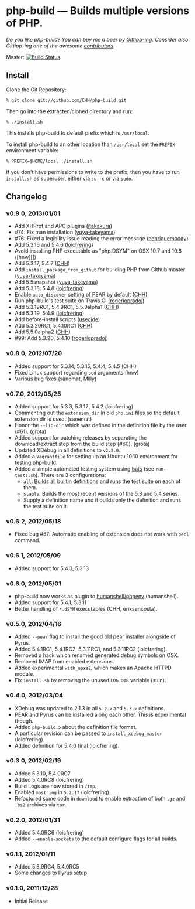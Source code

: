 php-build — Builds multiple versions of PHP.
=============================================

_Do you like php-build? You can buy me a beer by [Gittipp-ing](http://gittip.com/CHH). Consider also Gittipp-ing one of the awesome [contributors]._ 

[contributors]: https://github.com/CHH/php-build/graphs/contributors

Master: [![Build Status](https://secure.travis-ci.org/CHH/php-build.png?branch=master)](https://travis-ci.org/CHH/php-build)

## Install

Clone the Git Repository:

    % git clone git://github.com/CHH/php-build.git

Then go into the extracted/cloned directory and run:

    % ./install.sh

This installs php-build to default prefix which is `/usr/local`. 

To install php-build to an other location than `/usr/local` set the
`PREFIX` environment variable:

    % PREFIX=$HOME/local ./install.sh

If you don't have permissions to write to the prefix, then you 
have to run `install.sh` as superuser, either via `su -c` or via `sudo`.

## Changelog

[jtakakura]: http://github.com/jtakakura
[CHH]: http://github.com/CHH
[yuya-takeyama]: http://github.com/yuya-takeyama
[henriquemoody]: http://github.com/henriquemoody
[rogeriopradoj]: http://github.com/rogeriopradoj
[loicfrering]: http://github.com/loicfrering
[usecide]: http://github.com/usecide

### v0.9.0, 2013/01/01

* Add XHProf and APC plugins ([jtakakura][])
* #74: Fix man installation ([yuya-takeyama][])
* #76: Fixed a legibility issue reading the error message
  ([henriquemoody][])
* Add 5.3.16 and 5.4.6 ([loicfrering][])
* Avoid installing PHP executable as "php.DSYM" on OSX 10.7 and 10.8
  ([hnw][])
* Add 5.3.17, 5.4.7 ([CHH][])
* Add `install_package_from_github` for building PHP from Github master
  ([yuya-takeyama][])
* Add 5.5snapshot ([yuya-takeyama][])
* Add 5.3.18, 5.4.8 ([loicfrering][])
* Enable `auto_discover` setting of PEAR by default ([CHH][])
* Run php-build's test suite on Travis CI ([rogeriopradoj][])
* Add 5.3.19RC1, 5.4.9RC1, 5.5.0alpha1 ([CHH][])
* Add 5.3.19, 5.4.9 ([loicfrering][])
* Add before-install scripts ([usecide][])
* Add 5.3.20RC1, 5.4.10RC1 ([CHH][])
* Add 5.5.0alpha2 ([CHH][])
* #99: Add 5.3.20, 5.4.10 ([rogeriopradoj][])

### v0.8.0, 2012/07/20

 * Added support for 5.3.14, 5.3.15, 5.4.4, 5.4.5 (CHH)
 * Fixed Linux support regarding `sed` arguments (hnw)
 * Various bug fixes (sanemat, Milly)

### v0.7.0, 2012/05/25

 * Added support for 5.3.3, 5.3.12, 5.4.2 (loicfrering)
 * Commenting out the `extension_dir` in old `php.ini` files so the
   default extension dir is used. (sanemat)
 * Honor the `--lib-dir` which was defined in the definition file by the
   user (#61). (grota)
 * Added support for patching releases by separating the
   download/extract step from the build step (#60). (grota)
 * Updated XDebug in all definitions to `v2.2.0`.
 * Added a `Vagrantfile` for setting up an Ubuntu 10.10 environment for
   testing php-build.
 * Added a simple automated testing system using [bats][] (see
   `run-tests.sh`). There are 3 configurations:
   * `all`: Builds all builtin definitions and runs the test suite on
     each of them.
   * `stable`: Builds the most recent versions of the 5.3 and 5.4
     series.
   * Supply a definition name and it builds only the definition and runs
     the test suite on it.

[bats]: https://github.com/sstephenson/bats

### v0.6.2, 2012/05/18

 * Fixed bug #57: Automatic enabling of extension does not work with
   `pecl` command.

### v0.6.1, 2012/05/09

 * Added support for 5.4.3, 5.3.13

### v0.6.0, 2012/05/01

 * php-build now works as plugin to
   [humanshell/phpenv](http://github.com/humanshell/phpenv)
(humanshell).
 * Added support for 5.4.1, 5.3.11
 * Better handling of `*.dSYM` executables (CHH, eriksencosta).

### v0.5.0, 2012/04/16

 * Added `--pear` flag to install the good old pear installer alongside
   of Pyrus.
 * Added 5.4.1RC1, 5.4.1RC2, 5.3.11RC1, and 5.3.11RC2 (loicfrering).
 * Removed a hack which renamed generated debug symbols on OSX.
 * Removed IMAP from enabled extensions.
 * Added experimental `with_apxs2`, which makes an Apache HTTPD module.
 * Fix `install.sh` by removing the unused `LOG_DIR` variable (suin).

### v0.4.0, 2012/03/04

 * XDebug was updated to 2.1.3 in all `5.2.x` and `5.3.x` definitions.
 * PEAR and Pyrus can be installed along each other. This is
   experimental though.
 * Added `php-build.5` about the definition file format.
 * A particular revision can be passed to `install_xdebug_master`
   (loicfrering).
 * Added definition for 5.4.0 final (loicfrering).

### v0.3.0, 2012/02/19

 * Added 5.3.10, 5.4.0RC7
 * Added 5.4.0RC8 (loicfrering)
 * Build Logs are now stored in `/tmp`.
 * Enabled `mbstring` in `5.2.17` (loicfrering)
 * Refactored some code in `download` to enable extraction of both
   `.gz` and `.bz2` archives via `tar`.

### v0.2.0, 2012/01/31

 * Added 5.4.0RC6 (loicfrering)
 * Added `--enable-sockets` to the default configure flags for all
   builds.

### v0.1.1, 2012/01/11

 * Added 5.3.9RC4, 5.4.0RC5
 * Some changes to Pyrus setup

### v0.1.0, 2011/12/28

 * Initial Release

